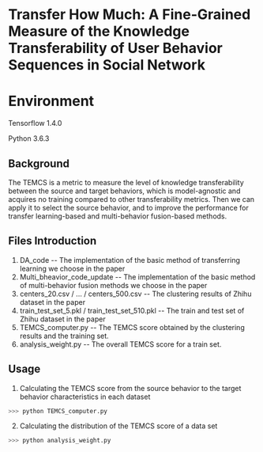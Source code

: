# Transfer How Much: A Fine-Grained Measure of the Knowledge Transferability of User Behavior Sequences in Social Network


# Environment

Tensorflow 1.4.0


Python 3.6.3





## Background
The TEMCS is a metric to measure the level of knowledge transferability between the source and target behaviors, which is model-agnostic and acquires no training compared to other transferability metrics. Then we can apply it to select the source behavior, and to improve the performance for transfer learning-based and multi-behavior fusion-based methods. 



## Files Introduction 
1. DA_code                                              -- The implementation of the basic method of transferring learning we choose in the paper
2. Multi_bheavior_code_update                           -- The implementation of the basic method of multi-behavior fusion methods we choose in the paper
3. centers_20.csv / ... / centers_500.csv               -- The clustering results of Zhihu dataset in the paper
4. train_test_set_5.pkl / train_test_set_510.pkl        -- The train and test set of Zhihu dataset in the paper
5. TEMCS_computer.py                                    -- The TEMCS score obtained by the clustering results and the training set.
6. analysis_weight.py                                   -- The overall TEMCS score for a train set.



## Usage

1. Calculating the TEMCS score from the source behavior to the target behavior characteristics in each dataset

```sh
>>> python TEMCS_computer.py
```

2. Calculating the distribution of  the TEMCS score of a data set
```sh
>>> python analysis_weight.py
```
